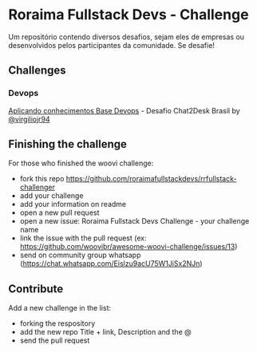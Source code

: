 # Roraima Fullstack Devs - Challenge
Um repositório contendo diversos desafios, sejam eles de empresas ou desenvolvidos pelos participantes da comunidade. Se desafie!

## Challenges

### Devops  
[Aplicando conhecimentos Base Devops](https://github.com/virgiliojr94/httpbin-chat2desk/tree/new-app) - Desafio Chat2Desk Brasil by [@virgiliojr94](https://github.com/virgiliojr94)


## Finishing the challenge

For those who finished the woovi challenge:

- fork this repo https://github.com/roraimafullstackdevs/rrfullstack-challenger
- add your challenge
- add your information on readme
- open a new pull request
- open a new issue: Roraima Fullstack Devs Challenge - your challenge name
- link the issue with the pull request (ex: https://github.com/woovibr/awesome-woovi-challenge/issues/13)
- send on community group whatsapp (https://chat.whatsapp.com/Eislzu9acU75W1JiSx2NJn)

## Contribute

Add a new challenge in the list:

- forking the respository
- add the new repo Title + link, Description and the @
- send the pull request